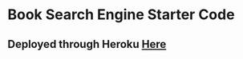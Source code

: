 # Book Search Engine Starter Code


## Deployed through Heroku [Here](https://shielded-earth-46320.herokuapp.com/)
